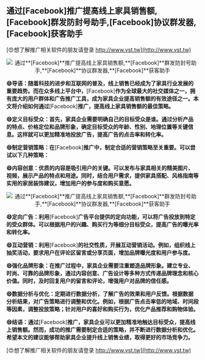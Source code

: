 ## **通过**[Facebook]**推广提高线上家具销售额,**[Facebook]**群发防封号助手,**[Facebook]**协议群发器,**[Facebook]**获客助手**

[😍想了解推广相关软件的朋友请登录 http://www.vst.tw](http://www.vst.tw)

 <center><img src="https://vst.tw/MP4/tuiguang/png/4.png" alt="通过**[Facebook]**推广提高线上家具销售额,**[Facebook]**群发防封号助手,**[Facebook]**协议群发器,**[Facebook]**获客助手"></center>

**😄导语：随着科技的进步和互联网的普及，线上销售已经成为了家具行业发展的重要趋势。而在众多线上平台中，**[Facebook]**作为全球最大的社交媒体之一，拥有庞大的用户群体和广告推广工具，成为家具企业提高销售额的有效途径之一。本文将介绍如何通过**[Facebook]**推广，提高线上家具销售额的最佳策略。**

**😄定义目标受众：首先，家具企业需要明确自己的目标受众是谁。通过分析产品的特点、价格定位和品牌形象，确定目标受众的年龄、性别、地理位置等关键信息。这样就可以更加精准地投放广告，提高广告的点击率和转化率。**

**😄制定营销策略：在**[Facebook]**推广中，制定合适的营销策略至关重要。可以尝试以下几种策略：**

**😄内容创意：优质的内容是吸引用户的关键。可以发布与家具相关的精美图片、视频，展示产品的特点和用途。同时，结合用户需求，提供家具搭配、风格指南等实用的家居装饰建议，增加用户的参与度和购买意愿。**

 <center><img src="https://vst.tw/MP4/tuiguang/png/4.png" alt="通过**[Facebook]**推广提高线上家具销售额,**[Facebook]**群发防封号助手,**[Facebook]**协议群发器,**[Facebook]**获客助手"></center>

**😄定向广告：利用**[Facebook]**广告平台提供的定向功能，可以将广告投放到特定的受众群体。可以根据用户的兴趣、购买行为等细分目标受众，提高广告的曝光率和转化率。**

**😄互动营销：利用**[Facebook]**的社交性质，开展互动营销活动。例如，组织线上抽奖活动，要求用户在评论区留言或分享页面，增加品牌曝光度和用户参与度。**

**😄强化品牌形象：在推广过程中，家具企业需要注重塑造品牌形象。建立专业、时尚、可靠的品牌形象，通过内容创意、广告设计等多种方式传递品牌理念和核心价值。同时，及时回复用户的留言和评论，增强用户对品牌的信任感。**

**😄数据分析与优化：定期进行数据分析，了解广告的效果和用户反馈。根据数据分析结果，对广告策略进行调整和优化。例如，根据广告点击率低的地域、时间段等因素，调整投放策略；针对用户的喜好和购买行为，优化产品推荐和购物体验。**

**😄结语：通过**[Facebook]**推广，家具企业可以更加精准地触达目标受众，提高线上销售额。然而，成功的推广需要制定合适的策略，并不断进行数据分析和优化。希望本文的建议能够帮助家具企业提升线上销售业绩，取得更好的市场竞争力。**

[😍想了解推广相关软件的朋友请登录 http://www.vst.tw](http://www.vst.tw)



